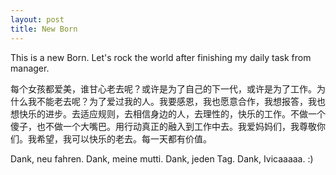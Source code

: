```yaml
---
layout: post
title: New Born
---
```


This is a new Born. Let's rock the world after finishing my daily task from manager.

每个女孩都爱美，谁甘心老去呢？或许是为了自己的下一代，或许是为了工作。为什么我不能老去呢？为了爱过我的人。我要感恩，我也愿意合作，我想报答，我也想快乐的进步。去适应规则，去相信身边的人，去理性的，快乐的工作。不做一个傻子，也不做一个大嘴巴。用行动真正的融入到工作中去。我爱妈妈们，我尊敬你们。我希望，我可以快乐的老去。每一天都有价值。

Dank, neu fahren.
Dank, meine mutti.
Dank, jeden Tag.
Dank, Ivicaaaaa.
:)